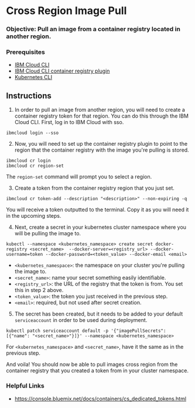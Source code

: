 # Cross Region Image Pull

### Objective: Pull an image from a container registry located in another region.

### Prerequisites
- [IBM Cloud CLI](https://console.bluemix.net/docs/cli/index.html#overview)
- [IBM Cloud CLI container registry plugin](https://console.bluemix.net/docs/services/Registry/index.html#index)
- [Kubernetes CLI](https://kubernetes.io/docs/tasks/tools/install-kubectl/)

## Instructions

1. In order to pull an image from another region, you will need to create a container registry token for that region. You can do this through the IBM Cloud CLI. First, log in to IBM Cloud with sso.

  ```
  ibmcloud login --sso
  ```

2. Now, you will need to set up the container registry plugin to point to the region that the container registry with the image you're pulling is stored.

  ```
  ibmcloud cr login
  ibmcloud cr region-set
  ```

  The `region-set` command will prompt you to select a region.

3. Create a token from the container registry region that you just set.

  ```
  ibmcloud cr token-add --description "<description>" --non-expiring -q
  ```

  You will receive a token outputted to the terminal. Copy it as you will need it in the upcoming steps.

4. Next, create a secret in your kubernetes cluster namespace where you will be pulling the image to.

  ```
  kubectl --namespace <kubernetes_namespace> create secret docker-registry <secret_name>  --docker-server=<registry_url> --docker-username=token --docker-password=<token_value> --docker-email <email>
  ```

  - `<kubernetes_namespace>`: the namespace on your cluster you're pulling the image to.
  - `<secret_name>`: name your secret something easily identifiable.
  - `<registry_url>`: the URL of the registry that the token is from. You set this in step 2 above.
  - `<token_value>`: the token you just received in the previous step.
  - `<email>`: required, but not used after secret creation.

5. The secret has been created, but it needs to be added to your default `serviceaccount` in order to be used during deployment.

  ```
  kubectl patch serviceaccount default -p '{"imagePullSecrets": [{"name": "<secret_name>"}]}' --namespace <kubernetes_namespace>
  ```

  For `<kubernetes_namespace>` and `<secret_name>`, have it the same as in the previous step.

And voila! You should now be able to pull images cross region from the container registry that you created a token from in your cluster namespace.

### Helpful Links
- https://console.bluemix.net/docs/containers/cs_dedicated_tokens.html
